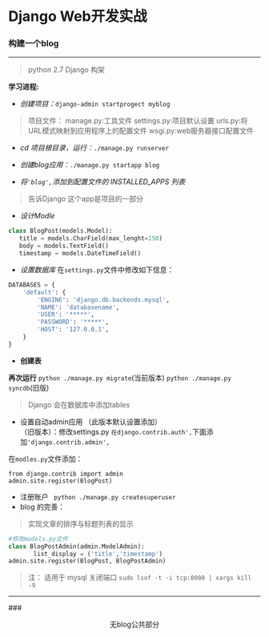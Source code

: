 # Django Web开发实战
### 构建一个blog
****
> python 2.7
> Django 构架

**学习进程:**

+ *创建项目：*`django-admin startprogect myblog`
> 项目文件：
> manage.py:工具文件
> settings.py:项目默认设置
> urls.py:将URL模式映射到应用程序上的配置文件
> wsgi.py:web服务器接口配置文件

+ *cd 项目根目录，运行：*`./manage.py runserver`  

+ *创建blog应用：*`./manage.py startapp blog`
+ *将`'blog',`添加到配置文件的 INSTALLED_APPS 列表*
>告诉Django 这个app是项目的一部分

+ *设计Modle*

 ```py  
class BlogPost(models.Model):
	title = models.CharField(max_lenght=150)
	body = models.TextField()
	timestamp = models.DateTimeField()
```
+ *设置数据库*
在`settings.py`文件中修改如下信息：
```python
DATABASES = {  
    'default': {
        'ENGINE': 'django.db.backends.mysql',
        'NAME': 'databasename',
        'USER': '*****',
        'PASSWORD': '*****',
        'HOST': '127.0.0.1',
    }
}
```
+ **创建表**

 **再次运行** `python ./manage.py migrate`(当前版本) `python ./manage.py syncdb`(旧版)
      
 > Django 会在数据库中添加tables

+ 设置自动admin应用 （此版本默认设置添加）  
（旧版本）：修改settings.py
`在django.contrib.auth',`下面添加`'django.contrib.admin',` 

 在`modles.py`文件添加：

 ```
from django.contrib import admin
admin.site.register(BlogPost)
```
+ 注册账户
` python ./manage.py createsuperuser`                                                                                                                                                                                                                                                                                                                                                                                                                                                                                                                                                                                                                                                                                                                                                                                                                                                                                                                                                            
+ blog 的完善：
 >实现文章的排序与标题列表的显示
 
 ```python
#修改models.py文件
class BlogPostAdmin(admin.ModelAdmin):  
        list_display = ('title','timestamp')
admin.site.register(BlogPost, BlogPostAdmin)
```
>注：
>适用于 mysql
> 关闭端口 `sudo lsof -t -i tcp:8000 | xargs kill -9`

****
###<center>无blog公共部分



